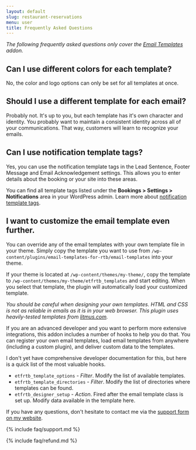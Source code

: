 ```yaml
---
layout: default
slug: restaurant-reservations
menu: user
title: Frequently Asked Questions
---
```

*The following frequently asked questions only cover the [Email Templates](../email-templates) addon.*

## Can I use different colors for each template?

No, the color and logo options can only be set for all templates at once.

## Should I use a different template for each email?

Probably not. It's up to you, but each template has it's own character and identity. You probably want to maintain a consistent identity across all of your communications. That way, customers will learn to recognize your emails.

## Can I use notification template tags?

Yes, you can use the notification template tags in the Lead Sentence, Footer Message and Email Acknowledgement settings. This allows you to enter details about the booking or your site into these areas.

You can find all template tags listed under the **Bookings > Settings > Notifications** area in your WordPress admin. Learn more about [notification template tags](../../config/email-notifications).

## I want to customize the email template even further.

You can override any of the email templates with your own template file in your theme. Simply copy the template you want to use from `/wp-content/plugins/email-templates-for-rtb/email-templates` into your theme.

If your theme is located at `/wp-content/themes/my-theme/`, copy the template to `/wp-content/themes/my-theme/etfrtb_templates` and start editing. When you select that template, the plugin will automatically load your customized template.

*You should be careful when designing your own templates. HTML and CSS is not as reliable in emails as it is in your web browser. This plugin uses heavily-tested templates from [litmus.com](https://litmus.com/).*

If you are an advanced developer and you want to perform more extensive integrations, this addon includes a number of hooks to help you do that. You can register your own email templates, load email templates from anywhere (including a custom plugin), and deliver custom data to the templates.

I don't yet have comprehensive developer documentation for this, but here is a quick list of the most valuable hooks.

- `etfrtb_template_options` - *Filter*. Modify the list of available templates.
- `etfrtb_template_directories` - *Filter*. Modify the list of directories where templates can be found.
- `etfrtb_designer_setup` - *Action*. Fired after the email template class is set up. Modify data available in the template here.

If you have any questions, don't hesitate to contact me via the [support form on my website](https://www.fivestarplugins.com/contact).

{% include faq/support.md %}

{% include faq/refund.md %}
